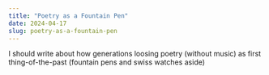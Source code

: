 ```yaml
---
title: "Poetry as a Fountain Pen"
date: 2024-04-17
slug: poetry-as-a-fountain-pen
---
```


I should write about how generations loosing poetry (without music) as first thing-of-the-past (fountain pens and swiss
watches aside)
